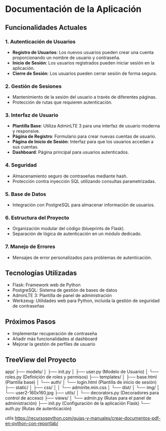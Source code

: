 # Documentación de la Aplicación

## Funcionalidades Actuales

### 1. Autenticación de Usuarios

- **Registro de Usuarios**: Los nuevos usuarios pueden crear una cuenta proporcionando un nombre de usuario y contraseña.
- **Inicio de Sesión**: Los usuarios registrados pueden iniciar sesión en la aplicación.
- **Cierre de Sesión**: Los usuarios pueden cerrar sesión de forma segura.

### 2. Gestión de Sesiones

- Mantenimiento de la sesión del usuario a través de diferentes páginas.
- Protección de rutas que requieren autenticación.

### 3. Interfaz de Usuario

- **Plantilla Base**: Utiliza AdminLTE 3 para una interfaz de usuario moderna y responsive.
- **Página de Registro**: Formulario para crear nuevas cuentas de usuario.
- **Página de Inicio de Sesión**: Interfaz para que los usuarios accedan a sus cuentas.
- **Dashboard**: Página principal para usuarios autenticados.

### 4. Seguridad

- Almacenamiento seguro de contraseñas mediante hash.
- Protección contra inyección SQL utilizando consultas parametrizadas.

### 5. Base de Datos

- Integración con PostgreSQL para almacenar información de usuarios.

### 6. Estructura del Proyecto

- Organización modular del código (blueprints de Flask).
- Separación de lógica de autenticación en un módulo dedicado.

### 7. Manejo de Errores

- Mensajes de error personalizados para problemas de autenticación.

## Tecnologías Utilizadas

- Flask: Framework web de Python
- PostgreSQL: Sistema de gestión de bases de datos
- AdminLTE 3: Plantilla de panel de administración
- Werkzeug: Utilidades web para Python, incluida la gestión de seguridad de contraseñas

## Próximos Pasos

- Implementar recuperación de contraseña
- Añadir más funcionalidades al dashboard
- Mejorar la gestión de perfiles de usuario

## TreeView del Proyecto

app/
├── models/
│ ├── init.py
│ ├── user.py (Modelo de Usuario)
│ └── roles.py (Definición de roles y permisos)
├── templates/
│ ├── base.html (Plantilla base)
│ └── auth/
│ └── login.html (Plantilla de inicio de sesión)
├── static/
│ ├── css/
│ │ └── adminlte.min.css
│ └── dist/
│ └── img/
│ └── user2-160x160.jpg
├── utils/
│ └── decorators.py (Decoradores para control de acceso)
├── views/
│ └── admin.py (Rutas para el panel de administración)
├── init.py (Configuración de la aplicación Flask)
└── auth.py (Rutas de autenticación)


utils
https://recursospython.com/guias-y-manuales/crear-documentos-pdf-en-python-con-reportlab/